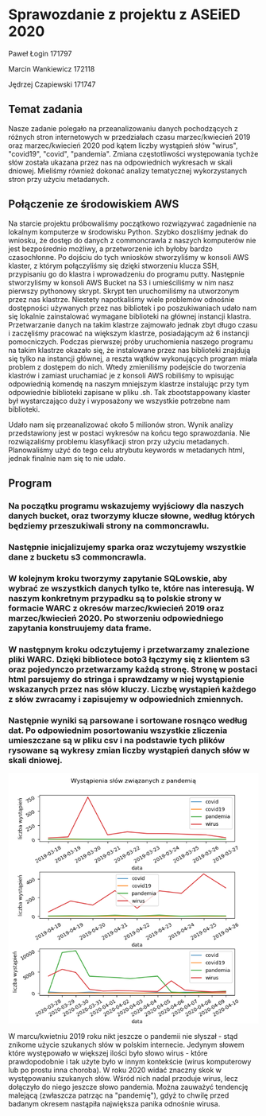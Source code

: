 # Sprawozdanie z projektu z ASEiED 2020
Paweł Łogin 171797

Marcin Wankiewicz 172118

Jędrzej Czapiewski 171747
## Temat zadania
Nasze zadanie polegało na przeanalizowaniu danych pochodzących z różnych stron internetowych w przedziałach czasu marzec/kwiecień 2019 oraz marzec/kwiecień 2020 pod kątem liczby wystąpień słów "wirus", "covid19", "covid", "pandemia". Zmiana częstotliwości występowania tychże słów została ukazana przez nas na odpowiednich wykresach w skali dniowej. Mieliśmy również dokonać analizy tematycznej wykorzystanych stron przy użyciu metadanych.
## Połączenie ze środowiskiem AWS
Na starcie projektu próbowaliśmy początkowo rozwiązywać zagadnienie na lokalnym komputerze w środowisku Python. Szybko doszliśmy jednak do wniosku, że dostęp do danych z commoncrawla z naszych komputerów nie jest bezpośrednio możliwy, a przetworzenie ich byłoby bardzo czasochłonne. Po dojściu do tych wniosków stworzyliśmy w konsoli AWS klaster, z którym połączyliśmy się dzięki stworzeniu klucza SSH, przypisaniu go do klastra i wprowadzeniu do programu putty. Następnie stworzyliśmy w konsoli AWS Bucket na S3 i umieściliśmy w nim nasz pierwszy pythonowy skrypt. Skrypt ten uruchomiliśmy na utworzonym przez nas klastrze. Niestety napotkaliśmy wiele problemów odnośnie dostępności używanych przez nas bibliotek i po poszukiwaniach udało nam się lokalnie zainstalować wymagane biblioteki na głównej instancji klastra. Przetwarzanie danych na takim klastrze zajmowało jednak zbyt długo czasu i zaczęliśmy pracować na większym klastrze, posiadającym aż 6 instancji pomocniczych. Podczas pierwszej próby uruchomienia naszego programu na takim klastrze okazało się, że instalowane przez nas biblioteki znajdują się tylko na instancji głównej, a reszta wątków wykonujących program miała problem z dostępem do nich. Wtedy zmieniliśmy podejście do tworzenia klastrów i zamiast uruchamiać je z konsoli AWS robiliśmy to wpisując odpowiednią komendę na naszym mniejszym klastrze instalując przy tym odpowiednie biblioteki zapisane w pliku .sh. Tak zbootstappowany klaster był wystarczająco duży i wyposażony we wszystkie potrzebne nam biblioteki.

Udało nam się przeanalizować około 5 milionów stron. Wynik analizy przedstawiony jest w postaci wykresów na końcu tego sprawozdania. Nie rozwiązaliśmy problemu klasyfikacji stron przy użyciu metadanych. Planowaliśmy użyć do tego celu atrybutu keywords w metadanych html, jednak finalnie nam się to nie udało.
## Program
### Na początku programu wskazujemy wyjściowy dla naszych danych bucket, oraz tworzymy klucze słowne, według których będziemy przeszukiwali strony na commoncrawlu.
### Następnie inicjalizujemy sparka oraz wczytujemy wszystkie dane z bucketu s3 commoncrawla.
### W kolejnym kroku tworzymy zapytanie SQLowskie, aby wybrać ze wszystkich danych tylko te, które nas interesują. W naszym konkretnym przypadku są to polskie strony w formacie WARC z okresów marzec/kwiecień 2019 oraz marzec/kwiecień 2020. Po stworzeniu odpowiedniego zapytania konstruujemy data frame.
### W następnym kroku odczytujemy i przetwarzamy znalezione pliki WARC. Dzięki bibliotece boto3 łączymy się z klientem s3 oraz pojedynczo przetwarzamy każdą stronę. Stronę w postaci html parsujemy do stringa i sprawdzamy w niej wystąpienie wskazanych przez nas słów kluczy. Liczbę wystąpień każdego z słów zwracamy i zapisujemy w odpowiednich zmiennych.
### Następnie wyniki są parsowane i sortowane rosnąco według dat. Po odpowiednim posortowaniu wszystkie zliczenia umieszczane są w pliku csv i na podstawie tych plików rysowane są wykresy zmian liczby wystąpień danych słów w skali dniowej.

![image info](wykresy.png)

W marcu/kwietniu 2019 roku nikt jeszcze o pandemii nie słyszał - stąd znikome użycie szukanych słów w polskim internecie. Jedynym słowem które występowało w większej ilości było słowo wirus - które prawdopodobnie i tak użyte było w innym kontekście (wirus komputerowy lub po prostu inna choroba).
W roku 2020 widać znaczny skok w występowaniu szukanych słów. Wśród nich nadal przoduje wirus, lecz dołączyło do niego jeszcze słowo pandemia. Można zauważyć tendencję malejącą (zwłaszcza patrząc na "pandemię"), gdyż to chwilę przed badanym okresem nastąpiła największa panika odnośnie wirusa.
